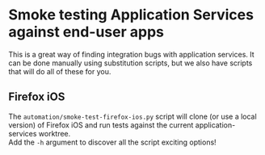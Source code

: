 # Smoke testing Application Services against end-user apps

This is a great way of finding integration bugs with application services.
It can be done manually using substitution scripts, but we also have scripts that will do all of these for you.

## Firefox iOS

The `automation/smoke-test-firefox-ios.py` script will clone (or use a local version) of Firefox iOS and
run tests against the current application-services worktree.  
Add the `-h` argument to discover all the script exciting options!
